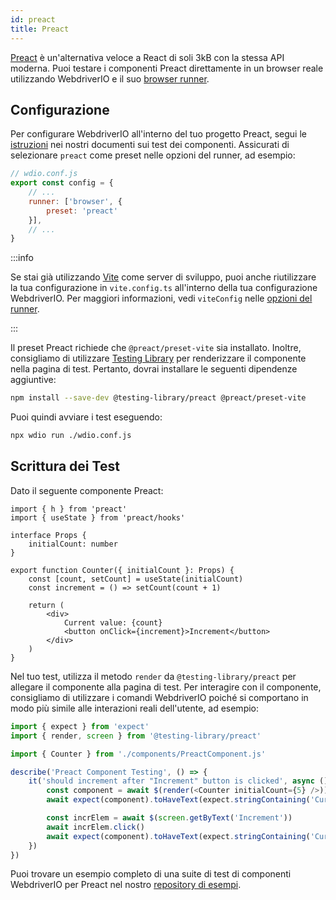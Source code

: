 ```yaml
---
id: preact
title: Preact
---
```


[Preact](https://preactjs.com/) è un'alternativa veloce a React di soli 3kB con la stessa API moderna. Puoi testare i componenti Preact direttamente in un browser reale utilizzando WebdriverIO e il suo [browser runner](/docs/runner#browser-runner).

## Configurazione

Per configurare WebdriverIO all'interno del tuo progetto Preact, segui le [istruzioni](/docs/component-testing#set-up) nei nostri documenti sui test dei componenti. Assicurati di selezionare `preact` come preset nelle opzioni del runner, ad esempio:

```js
// wdio.conf.js
export const config = {
    // ...
    runner: ['browser', {
        preset: 'preact'
    }],
    // ...
}
```

:::info

Se stai già utilizzando [Vite](https://vitejs.dev/) come server di sviluppo, puoi anche riutilizzare la tua configurazione in `vite.config.ts` all'interno della tua configurazione WebdriverIO. Per maggiori informazioni, vedi `viteConfig` nelle [opzioni del runner](/docs/runner#runner-options).

:::

Il preset Preact richiede che `@preact/preset-vite` sia installato. Inoltre, consigliamo di utilizzare [Testing Library](https://testing-library.com/) per renderizzare il componente nella pagina di test. Pertanto, dovrai installare le seguenti dipendenze aggiuntive:

```sh npm2yarn
npm install --save-dev @testing-library/preact @preact/preset-vite
```

Puoi quindi avviare i test eseguendo:

```sh
npx wdio run ./wdio.conf.js
```

## Scrittura dei Test

Dato il seguente componente Preact:

```tsx title="./components/Component.jsx"
import { h } from 'preact'
import { useState } from 'preact/hooks'

interface Props {
    initialCount: number
}

export function Counter({ initialCount }: Props) {
    const [count, setCount] = useState(initialCount)
    const increment = () => setCount(count + 1)

    return (
        <div>
            Current value: {count}
            <button onClick={increment}>Increment</button>
        </div>
    )
}

```

Nel tuo test, utilizza il metodo `render` da `@testing-library/preact` per allegare il componente alla pagina di test. Per interagire con il componente, consigliamo di utilizzare i comandi WebdriverIO poiché si comportano in modo più simile alle interazioni reali dell'utente, ad esempio:

```ts title="app.test.tsx"
import { expect } from 'expect'
import { render, screen } from '@testing-library/preact'

import { Counter } from './components/PreactComponent.js'

describe('Preact Component Testing', () => {
    it('should increment after "Increment" button is clicked', async () => {
        const component = await $(render(<Counter initialCount={5} />))
        await expect(component).toHaveText(expect.stringContaining('Current value: 5'))

        const incrElem = await $(screen.getByText('Increment'))
        await incrElem.click()
        await expect(component).toHaveText(expect.stringContaining('Current value: 6'))
    })
})
```

Puoi trovare un esempio completo di una suite di test di componenti WebdriverIO per Preact nel nostro [repository di esempi](https://github.com/webdriverio/component-testing-examples/tree/main/preact-typescript-vite).